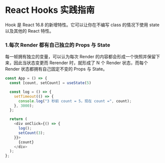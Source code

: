 # React Hooks 实践指南

Hook 是 React 16.8 的新增特性。它可以让你在不编写 class 的情况下使用 state 以及其他的 React 特性。

### 1.每次 Render 都有自己独立的 Props 与 State

每一帧拥有独立的变量，可以认为每次 Render 的内容都会形成一个快照并保留下来，因此当状态变更而 Rerender 时，就形成了 N 个 Render 状态，而每个 Render 状态都拥有自己固定不变的 Props 与 State。
```js
const App = () => {
  const [count, setCount] = useState(5)

  const log = () => {
    setTimeout(() => {
      console.log("3 秒前 count = 5，现在 count =", count);
    }, 3000);
  };

  return (
    <div onClick={() => {
      log();
      setCount(3);
    }}>
      {count}
    </div>
  );
};
```